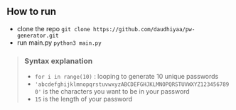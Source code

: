 ## How to run
- clone the repo `git clone https://github.com/daudhiyaa/pw-generator.git`
- run main.py `python3 main.py`

<blockquote>

### Syntax explanation
- `for i in range(10)` : looping to generate 10 unique passwords
- `'abcdefghijklmnopqrstuvwxyzABCDEFGHJKLMNOPQRSTUVWXYZ1234567890'` is the characters you want to be in your password
- `15` is the length of your password
</blockquote>